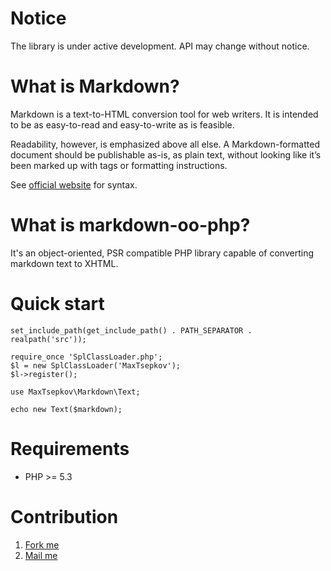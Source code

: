 Notice
======

The library is under active development. API may change without notice.

What is Markdown?
=================

Markdown is a text-to-HTML conversion tool for web writers.
It is intended to be as easy-to-read and easy-to-write as is feasible.

Readability, however, is emphasized above all else.
A Markdown-formatted document should be publishable as-is, as plain text,
without looking like it’s been marked up with tags or formatting instructions.

See [official website](http://daringfireball.net/projects/markdown/syntax) for syntax.


What is markdown-oo-php?
========================

It's an object-oriented, PSR compatible PHP library capable of converting markdown text to XHTML.


Quick start
=========

    set_include_path(get_include_path() . PATH_SEPARATOR . realpath('src'));

    require_once 'SplClassLoader.php';
    $l = new SplClassLoader('MaxTsepkov');
    $l->register();

    use MaxTsepkov\Markdown\Text;

    echo new Text($markdown);

Requirements
===========

  *  PHP  >= 5.3

Contribution
==========

  1.  [Fork me](https://github.com/yogipw/markdown-oo-php)
  2.  [Mail me](mailto:max@yogi.pw)
